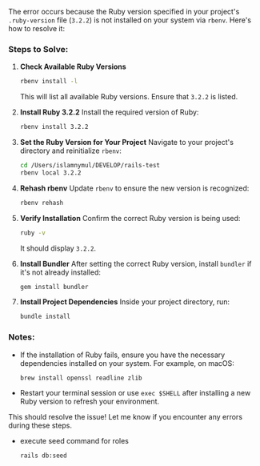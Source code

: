 The error occurs because the Ruby version specified in your project's `.ruby-version` file (`3.2.2`) is not installed on your system via `rbenv`. Here's how to resolve it:

### Steps to Solve:
1. **Check Available Ruby Versions**
   ```bash
   rbenv install -l
   ```
   This will list all available Ruby versions. Ensure that `3.2.2` is listed.

2. **Install Ruby 3.2.2**
   Install the required version of Ruby:
   ```bash
   rbenv install 3.2.2
   ```

3. **Set the Ruby Version for Your Project**
   Navigate to your project's directory and reinitialize `rbenv`:
   ```bash
   cd /Users/islamnymul/DEVELOP/rails-test
   rbenv local 3.2.2
   ```

4. **Rehash rbenv**
   Update `rbenv` to ensure the new version is recognized:
   ```bash
   rbenv rehash
   ```

5. **Verify Installation**
   Confirm the correct Ruby version is being used:
   ```bash
   ruby -v
   ```
   It should display `3.2.2`.

6. **Install Bundler**
   After setting the correct Ruby version, install `bundler` if it's not already installed:
   ```bash
   gem install bundler
   ```

7. **Install Project Dependencies**
   Inside your project directory, run:
   ```bash
   bundle install
   ```

### Notes:
- If the installation of Ruby fails, ensure you have the necessary dependencies installed on your system. For example, on macOS:
  ```bash
  brew install openssl readline zlib
  ```
- Restart your terminal session or use `exec $SHELL` after installing a new Ruby version to refresh your environment.

This should resolve the issue! Let me know if you encounter any errors during these steps.

- execute seed command for roles
 
    ```bash
    rails db:seed
    ```